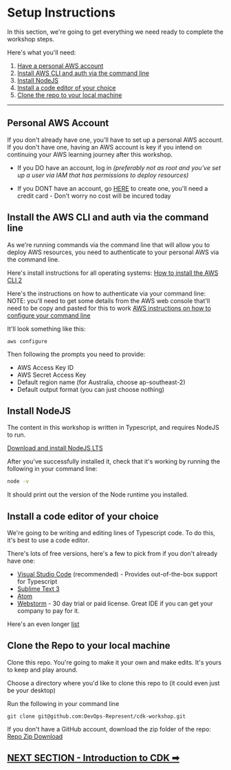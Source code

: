 # Setup Instructions
In this section, we're going to get everything we need ready to complete the workshop steps.

Here's what you'll need:
1. [Have a personal AWS account](#personal-aws-account)
2. [Install AWS CLI and auth via the command line](#install-the-aws-cli-and-auth-via-the-command-line)
3. [Install NodeJS](#install-nodejs)
4. [Install a code editor of your choice](#install-a-code-editor-of-your-choice)
5. [Clone the repo to your local machine](#clone-the-repo-to-your-local-machine)

***

## Personal AWS Account
If you don't already have one, you'll have to set up a personal AWS account. If you don't have one, having an AWS account is key if you intend on continuing your AWS learning journey after this workshop.

- If you DO have an account, log in *(preferably not as root and you've set up a user via IAM that has permissions to deploy resources)*

- If you DONT have an account, go [HERE](https://aws.amazon.com/) to create one, you'll need a credit card - Don't worry no cost will be incured today

## Install the AWS CLI and auth via the command line
As we're running commands via the command line that will allow you to deploy AWS resources, you need to authenticate to your personal AWS via the command line.

Here's install instructions for all operating systems: [How to install the AWS CLI 2](https://docs.aws.amazon.com/cli/latest/userguide/install-cliv2.html)

Here's the instructions on how to authenticate via your command line:
NOTE: you'll need to get some details from the AWS web console that'll need to be copy and pasted for this to work
[AWS instructions on how to configure your command line](https://docs.aws.amazon.com/cli/latest/userguide/cli-configure-quickstart.html#cli-configure-quickstart-config)

It'll look something like this:
```
aws configure
```
Then following the prompts you need to provide:
- AWS Access Key ID
- AWS Secret Access Key
- Default region name (for Australia, choose ap-southeast-2)
- Default output format (you can just choose nothing)



## Install NodeJS
The content in this workshop is written in Typescript, and requires NodeJS to run.

[Download and install NodeJS LTS](https://nodejs.org/en/download/)

After you've successfully installed it, check that it's working by running the following in your command line:

```sh
node -v
```
It should print out the version of the Node runtime you installed.

## Install a code editor of your choice
We're going to be writing and editing lines of Typescript code. To do this, it's best to use a code editor.

There's lots of free versions, here's a few to pick from if you don't already have one:

- [Visual Studio Code](https://code.visualstudio.com/) (recommended) - Provides out-of-the-box support for Typescript
- [Sublime Text 3](https://www.sublimetext.com/3)
- [Atom](https://github.com/atom)
- [Webstorm](https://www.jetbrains.com/webstorm/) - 30 day trial or paid license. Great IDE if you can get your company to pay for it.

Here's an even longer [list](https://hackr.io/blog/web-development-ide)


## Clone the Repo to your local machine
Clone this repo. You're going to make it your own and make edits. It's yours to keep and play around.

Choose a directory where you'd like to clone this repo to (it could even just be your desktop)

Run the following in your command line

`git clone git@github.com:DevOps-Represent/cdk-workshop.git`

If you don't have a GitHub account, download the zip folder of the repo:
[Repo Zip Download](https://github.com/DevOps-Represent/cdk-workshop/archive/refs/heads/main.zip)

## [NEXT SECTION  - Introduction to CDK ➡](01-introduction-to-cdk.md)
